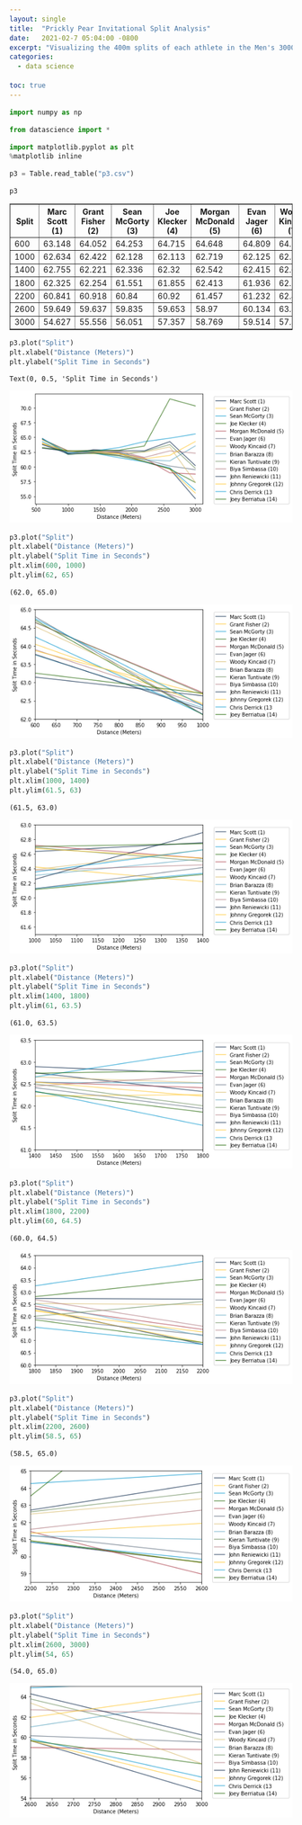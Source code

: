 ```yaml
---
layout: single
title:  "Prickly Pear Invitational Split Analysis"
date:   2021-02-7 05:04:00 -0800
excerpt: "Visualizing the 400m splits of each athlete in the Men's 3000m run at the Prickly Pear Invitational."
categories: 
  - data science

toc: true
---
```


```python
import numpy as np 
```


```python
from datascience import * 
```


```python
import matplotlib.pyplot as plt 
%matplotlib inline
```


```python
p3 = Table.read_table("p3.csv")
```


```python
p3
```




<table border="1" class="dataframe">
    <thead>
        <tr>
            <th>Split</th> <th>Marc Scott (1) </th> <th>Grant Fisher (2)</th> <th>Sean McGorty (3) </th> <th>Joe Klecker (4) </th> <th>Morgan McDonald (5)  </th> <th>Evan Jager (6)</th> <th>Woody Kincaid (7)</th> <th>Brian Barazza (8)</th> <th>Kieran Tuntivate (9)</th> <th>Biya Simbassa (10)</th> <th>John Reniewicki (11)</th> <th>Johnny Gregorek (12)</th> <th>Chris Derrick (13</th> <th>Joey Berriatua (14) </th>
        </tr>
    </thead>
    <tbody>
        <tr>
            <td>600  </td> <td>63.148         </td> <td>64.052          </td> <td>64.253           </td> <td>64.715          </td> <td>64.648               </td> <td>64.809        </td> <td>64.542           </td> <td>63.754           </td> <td>64.651              </td> <td>63.903            </td> <td>63.775              </td> <td>63.873              </td> <td>64.755           </td> <td>63.257              </td>
        </tr>
        <tr>
            <td>1000 </td> <td>62.634         </td> <td>62.422          </td> <td>62.128           </td> <td>62.113          </td> <td>62.719               </td> <td>62.125        </td> <td>62.386           </td> <td>62.306           </td> <td>62.69               </td> <td>62.378            </td> <td>62.253              </td> <td>62.676              </td> <td>62.353           </td> <td>62.702              </td>
        </tr>
        <tr>
            <td>1400 </td> <td>62.755         </td> <td>62.221          </td> <td>62.336           </td> <td>62.32           </td> <td>62.542               </td> <td>62.415        </td> <td>62.658           </td> <td>62.535           </td> <td>62.502              </td> <td>62.451            </td> <td>62.894              </td> <td>62.542              </td> <td>62.658           </td> <td>62.743              </td>
        </tr>
        <tr>
            <td>1800 </td> <td>62.325         </td> <td>62.254          </td> <td>61.551           </td> <td>61.855          </td> <td>62.413               </td> <td>61.936        </td> <td>62.527           </td> <td>62.52            </td> <td>61.999              </td> <td>62.686            </td> <td>62.734              </td> <td>62.218              </td> <td>63.25            </td> <td>62.805              </td>
        </tr>
        <tr>
            <td>2200 </td> <td>60.841         </td> <td>60.918          </td> <td>60.84            </td> <td>60.92           </td> <td>61.457               </td> <td>61.232        </td> <td>62.478           </td> <td>61.193           </td> <td>62.603              </td> <td>61.586            </td> <td>62.705              </td> <td>61.349              </td> <td>64.259           </td> <td>63.521              </td>
        </tr>
        <tr>
            <td>2600 </td> <td>59.649         </td> <td>59.637          </td> <td>59.835           </td> <td>59.653          </td> <td>58.97                </td> <td>60.134        </td> <td>63.363           </td> <td>61.002           </td> <td>63.759              </td> <td>62.7              </td> <td>64.268              </td> <td>61.935              </td> <td>64.843           </td> <td>71.49               </td>
        </tr>
        <tr>
            <td>3000 </td> <td>54.627         </td> <td>55.556          </td> <td>56.051           </td> <td>57.357          </td> <td>58.769               </td> <td>59.514        </td> <td>57.395           </td> <td>63.534           </td> <td>59.76               </td> <td>62.303            </td> <td>60.217              </td> <td>64.277              </td> <td>65.555           </td> <td>70.306              </td>
        </tr>
    </tbody>
</table>




```python
p3.plot("Split")
plt.xlabel("Distance (Meters)")
plt.ylabel("Split Time in Seconds")
```




    Text(0, 0.5, 'Split Time in Seconds')




![png](/assets/images/output_5_1.png)



```python
p3.plot("Split")
plt.xlabel("Distance (Meters)")
plt.ylabel("Split Time in Seconds")
plt.xlim(600, 1000)
plt.ylim(62, 65)
```




    (62.0, 65.0)




![png](/assets/images/output_6_1.png)



```python
p3.plot("Split")
plt.xlabel("Distance (Meters)")
plt.ylabel("Split Time in Seconds")
plt.xlim(1000, 1400)
plt.ylim(61.5, 63)
```




    (61.5, 63.0)




![png](/assets/images/output_7_1.png)



```python
p3.plot("Split")
plt.xlabel("Distance (Meters)")
plt.ylabel("Split Time in Seconds")
plt.xlim(1400, 1800)
plt.ylim(61, 63.5)
```




    (61.0, 63.5)




![png](/assets/images/output_8_1.png)



```python
p3.plot("Split")
plt.xlabel("Distance (Meters)")
plt.ylabel("Split Time in Seconds")
plt.xlim(1800, 2200)
plt.ylim(60, 64.5)
```




    (60.0, 64.5)




![png](/assets/images/output_9_1.png)



```python
p3.plot("Split")
plt.xlabel("Distance (Meters)")
plt.ylabel("Split Time in Seconds")
plt.xlim(2200, 2600)
plt.ylim(58.5, 65)
```




    (58.5, 65.0)




![png](/assets/images/output_10_1.png)



```python
p3.plot("Split")
plt.xlabel("Distance (Meters)")
plt.ylabel("Split Time in Seconds")
plt.xlim(2600, 3000)
plt.ylim(54, 65)
```




    (54.0, 65.0)




![png](/assets/images/output_11_1.png)



```python

```
